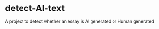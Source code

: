 detect-AI-text
==============================

A project to detect whether an essay is AI generated or Human generated
